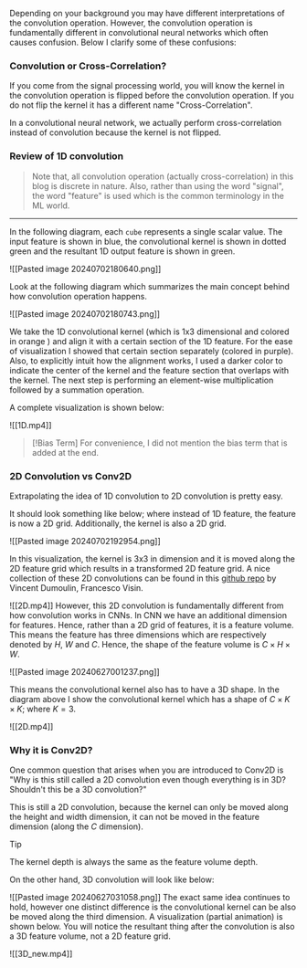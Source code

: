 Depending on your background you may have different interpretations of the convolution operation. However, the convolution operation is fundamentally different in convolutional neural networks which often causes confusion. Below I clarify some of these confusions:

### Convolution or Cross-Correlation?

If you come from the signal processing world, you will know the kernel in the convolution operation is flipped before the convolution operation. If you do not flip the kernel it has a different name "Cross-Correlation". 

In a convolutional neural network, we actually perform cross-correlation instead of convolution because the kernel is not flipped.

### Review of 1D convolution

>Note that, all convolution operation (actually cross-correlation) in this blog is discrete in nature. Also, rather than using the word "signal", the word "feature" is used which is the common terminology in the ML world.

-------------

In the following diagram, each `cube` represents a single scalar value.  The input feature is shown in blue, the convolutional kernel is shown in dotted green and the resultant 1D output feature is shown in green.

![[Pasted image 20240702180640.png]]

Look at the following diagram which summarizes the main concept behind how convolution operation happens.

![[Pasted image 20240702180743.png]]

We take the 1D convolutional kernel (which is 1x3 dimensional and colored in orange ) and align it with a certain section of the 1D feature. For the ease of visualization I showed that certain section separately (colored in purple). Also, to explicitly intuit how the alignment works, I used a darker color to indicate the center of the kernel and the feature section that overlaps with the kernel. The next step is performing an element-wise multiplication followed by a summation operation.

A complete visualization is shown below:

![[1D.mp4]]

> [!Bias Term]
> For convenience, I did not mention the bias term that is added at the end. 

### 2D Convolution vs Conv2D

Extrapolating the idea of 1D convolution to 2D convolution is pretty easy.

It should look something like below; where instead of 1D feature, the feature is now a 2D grid. Additionally, the kernel is also a 2D grid. 

![[Pasted image 20240702192954.png]]

In this visualization, the kernel is 3x3 in dimension and it is moved along the 2D feature grid which results in a transformed 2D feature grid. A nice collection of these 2D convolutions can be found in this [github repo](https://github.com/vdumoulin/conv_arithmetic) by Vincent Dumoulin, Francesco Visin.

![[2D.mp4]]
However, this 2D convolution is fundamentally different from how convolution works in CNNs. In CNN we have an additional dimension for features. Hence, rather than a 2D grid of features, it is a feature volume. This means the feature has three dimensions which are respectively denoted by $H$, $W$ and $C$.  Hence, the shape of the feature volume is  $C \times H \times W$.

![[Pasted image 20240627001237.png]]

This means the convolutional kernel also has to have a 3D shape. In the diagram above I show the convolutional kernel which has a shape of  $C \times K \times K$; where $K=3$.

![[2D.mp4]]
### Why it is Conv2D?

One common question that arises when you are introduced to Conv2D is  "Why is this still called a 2D convolution even though everything is in 3D? Shouldn't this be a 3D convolution?" 

This is still a 2D convolution, because the kernel can only be moved along the height and width dimension, it can not be moved in the feature dimension (along the $C$ dimension).

> [!tip]
> The kernel depth is always the same as the feature volume depth.

On the other hand, 3D convolution will look like below:

![[Pasted image 20240627031058.png]]
The exact same idea continues to hold, however one distinct difference is the convolutional kernel can be also be moved along the third dimension. A visualization (partial animation) is shown below. You will notice the resultant thing after the convolution is also a 3D feature volume, not a 2D feature grid.  

![[3D_new.mp4]]


